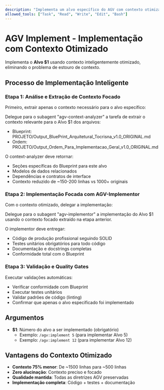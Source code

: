 ```yaml
---
description: "Implementa um alvo específico do AGV com contexto otimizado (reduz contexto de 1000+ para ~200 linhas)"
allowed_tools: ["Task", "Read", "Write", "Edit", "Bash"]
---
```


# AGV Implement - Implementação com Contexto Otimizado

Implementa o **Alvo $1** usando contexto inteligentemente otimizado, eliminando o problema de estouro de contexto.

## Processo de Implementação Inteligente

### Etapa 1: Análise e Extração de Contexto Focado
Primeiro, extrair apenas o contexto necessário para o alvo específico:

Delegue para o subagent "agv-context-analyzer" a tarefa de extrair o contexto relevante para o Alvo $1 dos arquivos:
- Blueprint: PROJETO/Output_BluePrint_Arquitetural_Tocrisna_v1.0_ORIGINAL.md  
- Ordem: PROJETO/Output_Ordem_Para_Implementacao_Geral_v1.0_ORIGINAL.md

O context-analyzer deve retornar:
- Seções específicas do Blueprint para este alvo
- Modelos de dados relacionados
- Dependências e contratos de interface
- Contexto reduzido de ~150-200 linhas vs 1000+ originais

### Etapa 2: Implementação Focada com AGV-Implementor
Com o contexto otimizado, delegar a implementação:

Delegue para o subagent "agv-implementor" a implementação do Alvo $1 usando o contexto focado extraído na etapa anterior.

O implementor deve entregar:
- Código de produção profissional seguindo SOLID
- Testes unitários obrigatórios para todo código
- Documentação e docstrings completas
- Conformidade total com o Blueprint

### Etapa 3: Validação e Quality Gates
Executar validações automáticas:
- Verificar conformidade com Blueprint
- Executar testes unitários  
- Validar padrões de código (linting)
- Confirmar que apenas o alvo especificado foi implementado

## Argumentos
- **$1**: Número do alvo a ser implementado (obrigatório)
  - Exemplo: `/agv:implement 5` (para implementar Alvo 5)
  - Exemplo: `/agv:implement 12` (para implementar Alvo 12)

## Vantagens do Contexto Otimizado
- **Contexto 75% menor**: De ~1500 linhas para ~500 linhas
- **Zero alucinação**: Contexto preciso e focado
- **Qualidade mantida**: Todas as diretrizes AGV preservadas
- **Implementação completa**: Código + testes + documentação